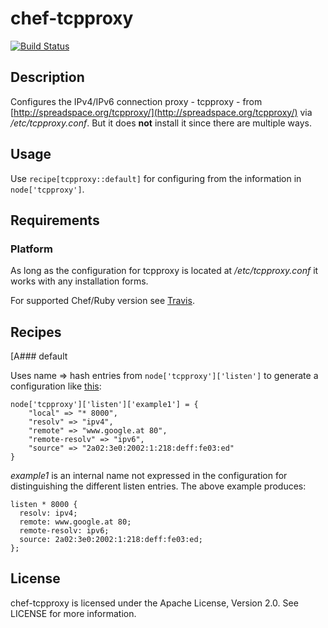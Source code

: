 # chef-tcpproxy

[![Build Status](https://travis-ci.org/cmur2/chef-tcpproxy.png)](https://travis-ci.org/cmur2/chef-tcpproxy)

## Description

Configures the IPv4/IPv6 connection proxy - tcpproxy - from [http://spreadspace.org/tcpproxy/](http://spreadspace.org/tcpproxy/) via */etc/tcpproxy.conf*. But it does **not** install it since there are multiple ways.

## Usage

Use `recipe[tcpproxy::default]` for configuring from the information in `node['tcpproxy']`.

## Requirements

### Platform

As long as the configuration for tcpproxy is located at */etc/tcpproxy.conf* it works with any installation forms.

For supported Chef/Ruby version see [Travis](https://travis-ci.org/cmur2/chef-tcpproxy).

## Recipes

[A### default

Uses name => hash entries from `node['tcpproxy']['listen']` to generate a configuration like [this](https://svn.spreadspace.org/tcpproxy/trunk/contrib/example.conf):

	node['tcpproxy']['listen']['example1'] = {
		"local" => "* 8000",
		"resolv" => "ipv4",
		"remote" => "www.google.at 80",
		"remote-resolv" => "ipv6",
		"source" => "2a02:3e0:2002:1:218:deff:fe03:ed"
	}

*example1* is an internal name not expressed in the configuration for distinguishing the different listen entries. The above example produces:

	listen * 8000 {
	  resolv: ipv4;
	  remote: www.google.at 80;
	  remote-resolv: ipv6;
	  source: 2a02:3e0:2002:1:218:deff:fe03:ed;
	};

## License

chef-tcpproxy is licensed under the Apache License, Version 2.0. See LICENSE for more information.
